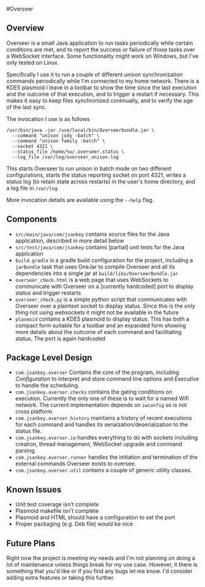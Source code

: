 #Overseer

## Overview

Overseer is a small Java application to run tasks periodically while certain conditions are met, and to report
the success or failure of those tasks over a WebSocket interface. Some functionality might work on Windows, but
I've only tested on Linux.

Specifically I use it to run a couple of different unison synchronization commands periodically while I'm
connected to my home network. There is a KDE5 plasmoid I leave in a toolbar to show the time since the last
execution and the outcome of that execution, and to trigger a restart if necessary. This makes it easy to
keep files synchronized continually, and to verify the age of the last sync. 

The invocation I use is as follows

```
/usr/bin/java -jar /use/local/bin/Overseerbundle.jar \
  --command "unison jody -batch" \
  --command "unison family -batch" \
  --socket 4321 \
  --status_file /home/%u/.overseer.status \
  --log_file /var/log/overseer_unison.log
```

This starts Overseer to run unison in batch mode on two different configurations, starts the status reporting
socket on port 4321, writes a status log (to retain state across restarts) in the user's home directory, and
a log file in `/var/log`.

More invocation details are available using the `--help` flag.


## Components

* `src/main/java/com/jsankey` contains source files for the Java application, described in more detail below
* `src/test/java/com/jsankey` contains [partial] unit tests for the Java application
* `build.gradle` is a gradle build configuration for the project, including a `jarBundle` task that uses OneJar
  to compile Overseer and all its dependencies into a single jar at `build/libs/OverseerBundle.jar`
* `overseer_check.html` is a web page that uses WebSockets to communicate with Overseer on a [currently hardcoded]
  port to display status and trigger restarts
* `overseer_check.py` is a simple python script that communicates with Overseer over a plaintext socket to display
  status. Since this is the only thing not using websockets it might not be available in the future
* `plasmoid` contains a KDE5 plasmoid to display status. This has both a compact form suitable for a toolbar and an
  expanded form showing more details about the outcome of each command and facilitating status. The port is again
  hardcoded


## Package Level Design

* `com.jsankey.overser` Contains the core of the program, including *Configuration* to interpret and store command
  line options and *Executive* to handle the scheduling.
* `com.jsankey.overser.checks` contains the gating conditions on execution. Currently the only one of these is
  to wait for a named Wifi network. The current implementation depends on `iwconfig` so is not cross platform.
* `com.jsankey.overser.history` maintains a history of recent executions for each command and handles its
  serialzation/deserialization to the status file.
* `com.jsankey.overser.io` handles everything to do with sockets including creation, thread management, WebSocket
  upgrade and command parsing.
* `com.jsankey.overser.runner` handles the initiation and termination of the external commands Overseer exists
  to oversee.
* `com.jsankey.overser.util` contains a couple of generic utility classes.


## Known Issues

* Unit test coverage isn't complete
* Plasmoid makefile isn't complete
* Plasmoid and HTML should have a configuration to set the port
* Proper packaging (e.g. Deb file) would be nice


## Future Plans

Right now the project is meeting my needs and I'm not planning on doing a lot of maintenance unless things break
for my use case. However, it there is something that you'd like or if you find any bugs let me know. I'd consider
adding extra features or taking this further.

